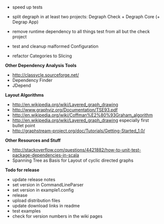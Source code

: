 * speed up tests
* split degraph in at least two projects: Degraph Check + Degraph Core (+ Degrap App)
* remove runtime dependency to all things test from all but the check project

* test and cleanup malformed Configuration
* refactor Categories to Slicing

**Other Dependency Analysis Tools** 
* http://classycle.sourceforge.net/
* Dependency Finder
* JDepend

**Layout Algorithms**
* http://en.wikipedia.org/wiki/Layered_graph_drawing
* http://www.graphviz.org/Documentation/TSE93.pdf
* http://en.wikipedia.org/wiki/Coffman%E2%80%93Graham_algorithm
* http://en.wikipedia.org/wiki/Layered_graph_drawing especially first bullet point
* http://graphstream-project.org/doc/Tutorials/Getting-Started_1.0/

**Other Resources and Stuff**
* http://stackoverflow.com/questions/4421882/how-to-unit-test-package-dependencies-in-scala
* Spanning Tree as Basis for Layout of cyclic directed graphs

**Todo for release**
* update release notes
* set version in CommandLineParser
* set version in example1.config
* release
* upload distribution files
* update download links in readme
* test examples 
* check for version numbers in the wiki pages

